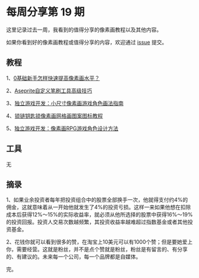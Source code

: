# 每周分享第 19 期

这里记录过去一周，我看到的值得分享的像素画教程以及其他内容。

如果你看到好的像素画教程或值得分享的内容，欢迎通过 [issue](https://github.com/pixel32/Weekly_PixelartTutorials/issues) 提交。

## 教程
1、[0基础新手怎样快速提高像素画水平？](http://mp.weixin.qq.com/s?__biz=MjM5MTYxNTcwMQ==&mid=2650553514&idx=1&sn=f89bc8073ed8e2f17da8cc24a0ee46f1&chksm=beba431089cdca06eeea354f597417611a78f93ca7b995fb20a807c64fc93b744d7ff2fa9d63#rd)

2、[Aseprite自定义笔刷工具高级技巧](http://mp.weixin.qq.com/s?__biz=MjM5MTYxNTcwMQ==&mid=2650553569&idx=2&sn=5a08efaab7ae232203e2e76d7c5922ea&chksm=beba435b89cdca4dfebd51f5d7ef0d6d061921ad17e4acbf94b3a8b446c4c7c834706e821409#rd)

3、[独立游戏开发：小尺寸像素画游戏角色画法指南](http://mp.weixin.qq.com/s?__biz=MjM5MTYxNTcwMQ==&mid=2650553592&idx=1&sn=2ec0df1b49245fa0c0840a53227318b2&chksm=beba434289cdca54d16a92a114548cae3907fceb680d1d5ff7946fc640674f7328afde56f8e2#rd)

4、[锁链钥匙锁像素画网格画图案图标教程](http://mp.weixin.qq.com/s?__biz=MjM5MTYxNTcwMQ==&mid=2650553659&idx=3&sn=6ff3fdc82fb7f81687a94286dc46fa35&chksm=beba428189cdcb97f5eb1c5484199e25e9d091f6c2940318ae422fe128b394edc20c2d58d910#rd)

5、[独立游戏开发：像素画RPG游戏角色设计方法](http://mp.weixin.qq.com/s?__biz=MjM5MTYxNTcwMQ==&mid=2650553694&idx=1&sn=ea1e84154dd1f74574be918004f86f83&chksm=beba42e489cdcbf2f3b9228b4b1a886f7d13d3ea40a55567a4101533608de44b75eadc14aedc#rd)

## 工具
无

## 摘录
1、如果业余投资者每年把投资组合中的股票全部换手一次，他就得支付约4%的佣金，这就意味着从一开始他就发生了4%的投资亏损。这样一来如果他想在扣除成本后获得12%～15%的实际收益率，就必须从他所选择的股票中获得16%～19%的投资回报。投资人交易次数越频繁，其投资收益率越难超过指数基金或者其他投资基金。

2、花钱你就可以看到很多的赞，在淘宝上10美元可以有1000个赞；但是要她爱上你，需要经营。这就是粉丝，并不是点个赞就是粉丝，粉丝是有留言的、有分享的、有建议的。未来每一个公司，每一个品牌都是自媒体。

完。